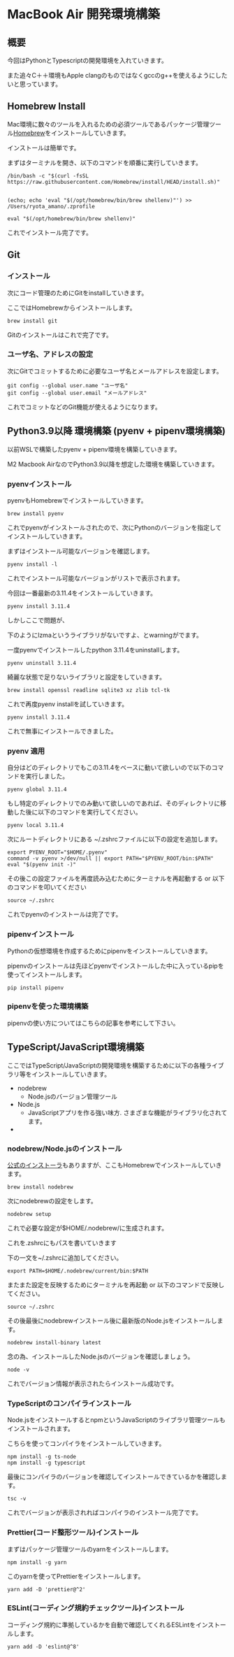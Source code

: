 # MacBook Air 開発環境構築


## 概要
今回はPythonとTypescriptの開発環境を入れていきます。

また追々C＋＋環境もApple clangのものではなくgccのg++を使えるようにしたいと思っています。

## Homebrew Install

Mac環境に数々のツールを入れるための必須ツールであるパッケージ管理ツール[Homebrew](https://brew.sh/index_ja)をインストールしていきます。

インストールは簡単です。

まずはターミナルを開き、以下のコマンドを順番に実行していきます。

    /bin/bash -c "$(curl -fsSL https://raw.githubusercontent.com/Homebrew/install/HEAD/install.sh)"


    (echo; echo 'eval "$(/opt/homebrew/bin/brew shellenv)"') >> /Users/ryota_amano/.zprofile

    eval "$(/opt/homebrew/bin/brew shellenv)"

これでインストール完了です。

## Git

### インストール

次にコード管理のためにGitをinstallしていきます。

ここではHomebrewからインストールします。

    brew install git

Gitのインストールはこれで完了です。

### ユーザ名、アドレスの設定

次にGitでコミットするために必要なユーザ名とメールアドレスを設定します。

    git config --global user.name "ユーザ名"
    git config --global user.email "メールアドレス"
    
これでコミットなどのGit機能が使えるようになります。


## Python3.9以降 環境構築 (pyenv + pipenv環境構築)

以前WSLで構築したpyenv + pipenv環境を構築していきます。

M2 Macbook AirなのでPython3.9以降を想定した環境を構築していきます。

### pyenvインストール

pyenvもHomebrewでインストールしていきます。

    brew install pyenv

これでpyenvがインストールされたので、次にPythonのバージョンを指定してインストールしていきます。

まずはインストール可能なバージョンを確認します。

    pyenv install -l

これでインストール可能なバージョンがリストで表示されます。

今回は一番最新の3.11.4をインストールしていきます。

    pyenv install 3.11.4

しかしここで問題が、

下のようにlzmaというライブラリがないですよ、とwarningがでます。

一度pyenvでインストールしたpython 3.11.4をuninstallします。

    pyenv uninstall 3.11.4

綺麗な状態で足りないライブラリと設定をしていきます。

    brew install openssl readline sqlite3 xz zlib tcl-tk

これで再度pyenv installを試していきます。

    pyenv install 3.11.4

これで無事にインストールできました。

### pyenv 適用

自分はどのディレクトリでもこの3.11.4をベースに動いて欲しいので以下のコマンドを実行しました。

    pyenv global 3.11.4

もし特定のディレクトリでのみ動いて欲しいのであれば、そのディレクトリに移動した後に以下のコマンドを実行してください。

    pyenv local 3.11.4

次にルートディレクトリにある ~/.zshrcファイルに以下の設定を追加します。

    export PYENV_ROOT="$HOME/.pyenv"
    command -v pyenv >/dev/null || export PATH="$PYENV_ROOT/bin:$PATH"
    eval "$(pyenv init -)"

その後この設定ファイルを再度読み込むためにターミナルを再起動する or 以下のコマンドを叩いてください

    source ~/.zshrc

これでpyenvのインストールは完了です。

### pipenvインストール

Pythonの仮想環境を作成するためにpipenvをインストールしていきます。

pipenvのインストールは先ほどpyenvでインストールした中に入っているpipを使ってインストールします。

    pip install pipenv

### pipenvを使った環境構築

pipenvの使い方についてはこちらの記事を参考にして下さい。

## TypeScript/JavaScript環境構築

ここではTypeScript/JavaScriptの開発環境を構築するために以下の各種ライブラリ等をインストールしていきます。

- nodebrew
  - Node.jsのバージョン管理ツール
- Node.js
  - JavaScriptアプリを作る強い味方. さまざまな機能がライブラリ化されてます。
- 


### nodebrew/Node.jsのインストール

[公式のインストーラ](https://nodejs.org/ja)もありますが、ここもHomebrewでインストールしていきます。

    brew install nodebrew

次にnodebrewの設定をします。

    nodebrew setup

これで必要な設定が$HOME/.nodebrew/に生成されます。

これを.zshrcにもパスを書いていきます

下の一文を~/.zshrcに追加してください。

    export PATH=$HOME/.nodebrew/current/bin:$PATH

またまた設定を反映するためにターミナルを再起動 or 以下のコマンドで反映してください。

    source ~/.zshrc

その後最後にnodebrewインストール後に最新版のNode.jsをインストールします。

    nodebrew install-binary latest

念の為、インストールしたNode.jsのバージョンを確認しましょう。

    node -v

これでバージョン情報が表示されたらインストール成功です。


### TypeScriptのコンパイラインストール

Node.jsをインストールするとnpmというJavaScriptのライブラリ管理ツールもインストールされます。

こちらを使ってコンパイラをインストールしていきます。

    npm install -g ts-node
    npm install -g typescript

最後にコンパイラのバージョンを確認してインストールできているかを確認します。

    tsc -v

これでバージョンが表示されればコンパイラのインストール完了です。

### Prettier(コード整形ツール)インストール

まずはパッケージ管理ツールのyarnをインストールします。

    npm install -g yarn

このyarnを使ってPrettierをインストールします。

    yarn add -D 'prettier@^2'

### ESLint(コーディング規約チェックツール)インストール

コーディング規約に準拠しているかを自動で確認してくれるESLintをインストールします。

    yarn add -D 'eslint@^8'

